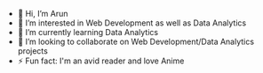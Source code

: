 - 👋 Hi, I’m Arun
- 👀 I’m interested in Web Development as well as Data Analytics
- 🌱 I’m currently learning Data Analytics
- 💞️ I’m looking to collaborate on Web Development/Data Analytics projects
- ⚡ Fun fact: I'm an avid reader and love Anime
<!---- 📫 How to reach me ...--->
<!---
Arun-at-github/Arun-at-github is a ✨ special ✨ repository because its `README.md` (this file) appears on your GitHub profile.
You can click the Preview link to take a look at your changes.
--->
